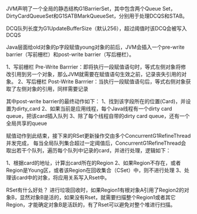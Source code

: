 
JVM声明了一个全局的静态结构G1BarrierSet，其中包含两个Queue Set，
DirtyCardQueueSet和G1SATBMarkQueueSet，分别用于处理DCQS和STAB。

DCQ队列长度为G1UpdateBufferSize（默认256），超过阈值时该DCQ会被写入DCQS


Java层面给old对象的p字段赋值young对象的前后，JVM会插入一个pre-write barrier（写前栅栏）和post-write barrier（写后栅栏）。

1、写前栅栏 Pre-Write Barrrier：即将执行一段赋值语句时，等式左侧对象将修改引用到另一个对象，那么JVM就需要在赋值语句生效之前，记录丧失引用的对象。
2、写后栅栏 Post-Write Barrrier：当执行一段赋值语句后，等式右侧对象获取了左侧对象的引用，同样需要记录

其中post-write barrier的最终动作如下：
1、找到该字段所在的位置(Card)，并设置为dirty_card
2、如果当前是应用线程，每个Java线程有一个dirty card queue，把该card插入队列
3、除了每个线程自带的dirty card queue，还有一个全局共享的queue

赋值动作到此结束，接下来的RSet更新操作交由多个ConcurrentG1RefineThread并发完成，
每当全局队列集合超过一定阈值后，ConcurrentG1RefineThread会取出若干个队列，遍历每个队列中记录的card，并进行处理，逻辑如下：

1、根据card的地址，计算出card所在的Region
2、如果Region不存在，或者Region是Young区，或者该Region在回收集合（CSet）中，则不进行处理
3、处理该card中的对象，将应用关系写入Rset中。

RSet有什么好处？
进行垃圾回收时，如果Region1有根对象A引用了Region2的对象B，显然对象B是活的，如果没有Rset，就需要扫描整个Region1或者其它Region，才能确定对象B是活跃的，有了Rset可以避免对整个堆进行扫描。


